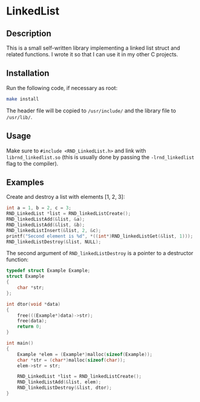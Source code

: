 # LinkedList

## Description

This is a small self-written library implementing a linked list struct and related functions.
I wrote it so that I can use it in my other C projects.

## Installation

Run the following code, if necessary as root:

```sh
make install
```

The header file will be copied to `/usr/include/` and the library file to `/usr/lib/`.

## Usage

Make sure to `#include <RND_LinkedList.h>` and link with `librnd_linkedlist.so` (this is usually
done by passing the `-lrnd_linkedlist` flag to the compiler).

## Examples

Create and destroy a list with elements [1, 2, 3]:

```c
int a = 1, b = 2, c = 3;
RND_LinkedList *list = RND_linkedListCreate();
RND_linkedListAdd(&list, &a);
RND_linkedListAdd(&list, &b);
RND_linkedListInsert(&list, 2, &c);
printf("Second element is %d", *((int*)RND_linkedListGet(&list, 1)));
RND_linkedListDestroy(&list, NULL);
```

The second argument of `RND_linkedListDestroy` is a pointer to a destructor function:

```c
typedef struct Example Example;
struct Example
{
    char *str;
};

int dtor(void *data)
{
    free(((Example*)data)->str);
    free(data);
    return 0;
}

int main()
{
    Example *elem = (Example*)malloc(sizeof(Example));
    char *str = (char*)malloc(sizeof(char));
    elem->str = str;

    RND_LinkedList *list = RND_linkedListCreate();
    RND_linkedListAdd(&list, elem);
    RND_linkedListDestroy(&list, dtor);
}
```
